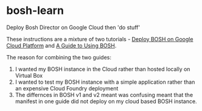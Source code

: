 # bosh-learn
Deploy Bosh Director on Google Cloud then 'do stuff'

These instructions are a mixture of two tutorials - [Deploy BOSH on Google Cloud Platform](https://raw.githubusercontent.com/cloudfoundry-incubator/bosh-google-cpi-release/master/docs/bosh/README.md) and [A Guide to Using BOSH](http://mariash.github.io/learn-bosh/#create_release).

The reason for combining the two guides:
1. I wanted my BOSH instance in the Cloud rather than hosted locally on Virtual Box
2. I wanted to test my BOSH instance with a simple application rather than an expensive Cloud Foundry deployment
3. The differnces in BOSH v1 and v2 meant was confusing meant that the manifest in one guide did not deploy on my cloud based BOSH instance.
